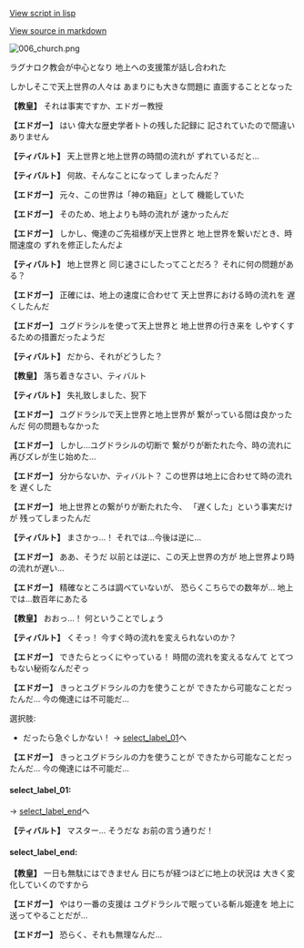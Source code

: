 [View script in lisp](../scripts/101203040.txt)

[View source in markdown](101203040.md)

![006_church.png](../images/backgrounds/006_church.png)

ラグナロク教会が中心となり
地上への支援策が話し合われた

しかしそこで天上世界の人々は
あまりにも大きな問題に
直面することとなった

**【教皇】**
それは事実ですか、エドガー教授

**【エドガー】**
はい
偉大な歴史学者トトの残した記録に
記されていたので間違いありません

**【ティバルト】**
天上世界と地上世界の時間の流れが
ずれているだと…

**【ティバルト】**
何故、そんなことになって
しまったんだ？

**【エドガー】**
元々、この世界は「神の箱庭」として
機能していた

**【エドガー】**
そのため、地上よりも時の流れが
速かったんだ

**【エドガー】**
しかし、俺達のご先祖様が天上世界と
地上世界を繋いだとき、時間速度の
ずれを修正したんだよ

**【ティバルト】**
地上世界と
同じ速さにしたってことだろ？
それに何の問題がある？

**【エドガー】**
正確には、地上の速度に合わせて
天上世界における時の流れを
遅くしたんだ

**【エドガー】**
ユグドラシルを使って天上世界と
地上世界の行き来を
しやすくするための措置だったようだ

**【ティバルト】**
だから、それがどうした？

**【教皇】**
落ち着きなさい、ティバルト

**【ティバルト】**
失礼致しました、猊下

**【エドガー】**
ユグドラシルで天上世界と地上世界が
繋がっている間は良かったんだ
何の問題もなかった

**【エドガー】**
しかし…ユグドラシルの切断で
繋がりが断たれた今、時の流れに
再びズレが生じ始めた…

**【エドガー】**
分からないか、ティバルト？
この世界は地上に合わせて時の流れを
遅くした

**【エドガー】**
地上世界との繋がりが断たれた今、
「遅くした」という事実だけが
残ってしまったんだ

**【ティバルト】**
まさかっ…！
それでは…今後は逆に…

**【エドガー】**
ああ、そうだ
以前とは逆に、この天上世界の方が
地上世界より時の流れが遅い…

**【エドガー】**
精確なところは調べていないが、
恐らくこちらでの数年が…
地上では…数百年にあたる

**【教皇】**
おおっ…！
何ということでしょう

**【ティバルト】**
くそっ！
今すぐ時の流れを変えられないのか？

**【エドガー】**
できたらとっくにやっている！
時間の流れを変えるなんて
とてつもない秘術なんだぞっ

**【エドガー】**
きっとユグドラシルの力を使うことが
できたから可能なことだったんだ…
今の俺達には不可能だ…

選択肢:
- だったら急ぐしかない！ → [select_label_01](#select_label_01)へ


**【エドガー】**
きっとユグドラシルの力を使うことが
できたから可能なことだったんだ…
今の俺達には不可能だ…

#### select_label_01:
 → [select_label_end](#select_label_end)へ

**【ティバルト】**
マスター…
そうだな
お前の言う通りだ！

#### select_label_end:

**【教皇】**
一日も無駄にはできません
日にちが経つほどに地上の状況は
大きく変化していくのですから

**【エドガー】**
やはり一番の支援は
ユグドラシルで眠っている斬ル姫達を
地上に送ってやることだが…

**【エドガー】**
恐らく、それも無理なんだ…